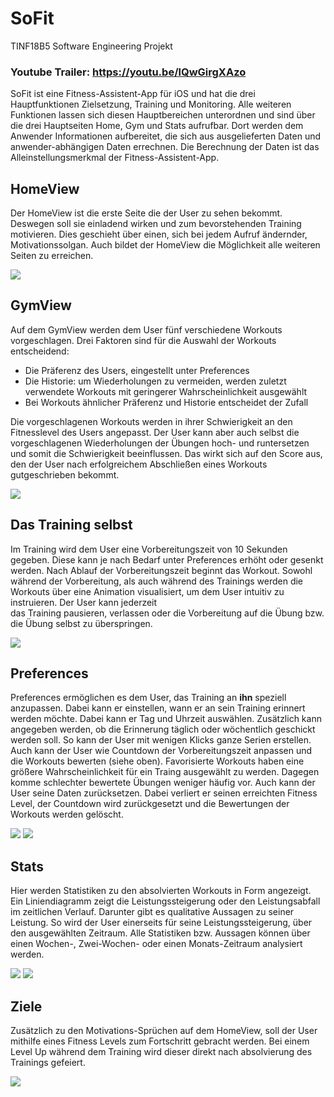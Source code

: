 # SoFit
TINF18B5 Software Engineering Projekt
### Youtube Trailer: https://youtu.be/lQwGirgXAzo

SoFit ist eine Fitness-Assistent-App für iOS und hat die drei Hauptfunktionen Zielsetzung, Training und Monitoring. 
Alle weiteren Funktionen lassen sich diesen Hauptbereichen unterordnen und sind über die drei Hauptseiten Home, Gym und Stats aufrufbar. 
Dort werden dem Anwender Informationen aufbereitet, die sich aus ausgelieferten Daten und anwender-abhängigen Daten errechnen. 
Die Berechnung der Daten ist das Alleinstellungsmerkmal der Fitness-Assistent-App.

## HomeView

Der HomeView ist die erste Seite die der User zu sehen bekommt. Deswegen soll sie einladend wirken und zum bevorstehenden Training motivieren.
Dies geschieht über einen, sich bei jedem Aufruf ändernder, Motivationssolgan. Auch bildet der HomeView die Möglichkeit alle weiteren Seiten zu erreichen.

![](images/HomeScreen.png)

## GymView

Auf dem GymView werden dem User fünf verschiedene Workouts vorgeschlagen. Drei Faktoren sind für die Auswahl der Workouts entscheidend:
* Die Präferenz des Users, eingestellt unter Preferences
* Die Historie: um Wiederholungen zu vermeiden, werden zuletzt verwendete Workouts mit geringerer Wahrscheinlichkeit ausgewählt
* Bei Workouts ähnlicher Präferenz und Historie entscheidet der Zufall

Die vorgeschlagenen Workouts werden in ihrer Schwierigkeit an den Fitnesslevel des Users angepasst. Der User kann aber auch selbst die vorgeschlagenen 
Wiederholungen der Übungen hoch- und runtersetzen und somit die Schwierigkeit beeinflussen. Das wirkt sich auf den Score aus, den der User nach erfolgreichem Abschließen eines Workouts gutgeschrieben bekommt.

![](images/GymScreen.png)

## Das Training selbst

Im Training wird dem User eine Vorbereitungszeit von 10 Sekunden gegeben. Diese kann je nach Bedarf unter Preferences erhöht oder gesenkt werden. 
Nach Ablauf der Vorbereitungszeit beginnt das Workout. Sowohl während der Vorbereitung, als auch während des Trainings werden die Workouts über eine Animation visualisiert, 
um dem User intuitiv zu instruieren. Der User kann jederzeit  
das Training pausieren, verlassen oder die Vorbereitung auf die Übung bzw. die Übung selbst zu überspringen.

![](images/InTrainingScreen.png)

## Preferences

Preferences ermöglichen es dem User, das Training an **ihn** speziell anzupassen. Dabei kann er einstellen, wann er an sein Training erinnert werden möchte.
Dabei kann er Tag und Uhrzeit auswählen. Zusätzlich kann angegeben werden, ob die Erinnerung täglich oder wöchentlich geschickt werden soll. So kann der User mit wenigen Klicks ganze Serien erstellen. 
Auch kann der User wie Countdown der Vorbereitungszeit anpassen und die Workouts bewerten (siehe oben). Favorisierte Workouts haben eine größere Wahrscheinlichkeit für ein Traing ausgewählt zu werden.
Dagegen komme schlechter bewertete Übungen weniger häufig vor. Auch kann der User seine Daten zurücksetzen. Dabei verliert er seinen erreichten Fitness Level, 
der Countdown wird zurückgesetzt und die Bewertungen der Workouts werden gelöscht.

![](images/PreferencesScreen.png) ![](images/RateWorkouts.png)

## Stats

Hier werden Statistiken zu den absolvierten Workouts in Form angezeigt. Ein Liniendiagramm zeigt die Leistungssteigerung oder den Leistungsabfall im zeitlichen 
Verlauf. 
Darunter gibt es qualitative Aussagen zu seiner Leistung. So wird der User einerseits für seine Leistungssteigerung, über den ausgewählten Zeitraum.
Alle Statistiken bzw. Aussagen können über einen Wochen-, Zwei-Wochen- oder einen Monats-Zeitraum analysiert werden.

![](images/StatsScreen1.png) ![](images/StatsScreen2.png)

## Ziele

Zusätzlich zu den Motivations-Sprüchen auf dem HomeView, soll der User mithilfe eines Fitness Levels zum Fortschritt gebracht werden. 
Bei einem Level Up während dem Training wird dieser direkt nach absolvierung des Trainings gefeiert.

![](images/level_up_v12.gif)











